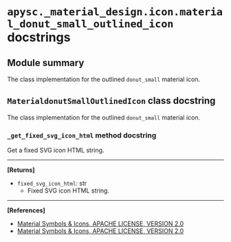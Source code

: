 # `apysc._material_design.icon.material_donut_small_outlined_icon` docstrings

## Module summary

The class implementation for the outlined `donut_small` material icon.

## `MaterialdonutSmallOutlinedIcon` class docstring

The class implementation for the outlined `donut_small` material icon.

### `_get_fixed_svg_icon_html` method docstring

Get a fixed SVG icon HTML string.<hr>

**[Returns]**

- `fixed_svg_icon_html`: str
  - Fixed SVG icon HTML string.

<hr>

**[References]**

- [Material Symbols & Icons, APACHE LICENSE, VERSION 2.0](https://fonts.google.com/icons?icon.size=24&icon.color=%23e8eaed)
- [Material Symbols & Icons, APACHE LICENSE, VERSION 2.0](https://www.apache.org/licenses/LICENSE-2.0.html)